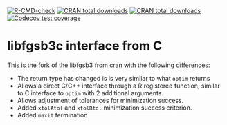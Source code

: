 <!-- badges: start -->
[![R-CMD-check](https://github.com/nlmixr2/lbfgsb3c/actions/workflows/R-CMD-check.yaml/badge.svg)](https://github.com/nlmixr2/lbfgsb3c/actions/workflows/R-CMD-check.yaml)
[![CRAN total downloads](https://cranlogs.r-pkg.org/badges/grand-total/lbfgsb3c)](https://cran.r-project.org/package=lbfgsb3c)
[![CRAN total downloads](https://cranlogs.r-pkg.org/badges/lbfgsb3c)](https://cran.r-project.org/package=lbfgsb3c)
[![Codecov test coverage](https://codecov.io/gh/nlmixr2/lbfgsb3c/branch/main/graph/badge.svg)](https://app.codecov.io/gh/nlmixr2/lbfgsb3c?branch=main)
<!-- badges: end -->

# libfgsb3c interface from C
This is the fork of the libfgsb3 from cran with the following differences:
- The return type has changed is is very similar to what `optim` returns
- Allows a direct C/C++ interface through a R registered function,
  similar to C interface to `optim` with 2 additional arguments.
- Allows adjustment of tolerances for minimization success.
- Added `xtolAtol` and `xtolRtol` minimization success criterion.
- Added `maxit` termination
